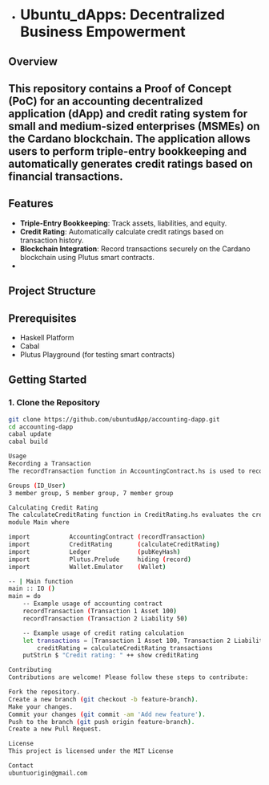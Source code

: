 - # Ubuntu_dApps: Decentralized Business Empowerment
## Overview
This repository contains a Proof of Concept (PoC) for an accounting decentralized application (dApp) and credit rating system for small and medium-sized enterprises (MSMEs) on the Cardano blockchain. The application allows users to perform triple-entry bookkeeping and automatically generates credit ratings based on financial transactions.
-
## Features
- **Triple-Entry Bookkeeping**: Track assets, liabilities, and equity.
- **Credit Rating**: Automatically calculate credit ratings based on transaction history.
- **Blockchain Integration**: Record transactions securely on the Cardano blockchain using Plutus smart contracts.
- 
## Project Structure

## Prerequisites

- Haskell Platform
- Cabal
- Plutus Playground (for testing smart contracts)

## Getting Started

### 1. Clone the Repository

```bash
git clone https://github.com/ubuntudApp/accounting-dapp.git
cd accounting-dapp
cabal update
cabal build

Usage
Recording a Transaction
The recordTransaction function in AccountingContract.hs is used to record a transaction. The transaction includes an ID, an account type (Asset, Liability, Equity), and an amount.

Groups (ID_User)
3 member group, 5 member group, 7 member group

Calculating Credit Rating
The calculateCreditRating function in CreditRating.hs evaluates the creditworthiness of a user based on their transaction history. The credit rating can be Excellent, Good, Average, or Poor.
module Main where

import           AccountingContract (recordTransaction)
import           CreditRating       (calculateCreditRating)
import           Ledger             (pubKeyHash)
import           Plutus.Prelude     hiding (record)
import           Wallet.Emulator    (Wallet)

-- | Main function
main :: IO ()
main = do
    -- Example usage of accounting contract
    recordTransaction (Transaction 1 Asset 100)
    recordTransaction (Transaction 2 Liability 50)

    -- Example usage of credit rating calculation
    let transactions = [Transaction 1 Asset 100, Transaction 2 Liability 50]
        creditRating = calculateCreditRating transactions
    putStrLn $ "Credit rating: " ++ show creditRating

Contributing
Contributions are welcome! Please follow these steps to contribute:

Fork the repository.
Create a new branch (git checkout -b feature-branch).
Make your changes.
Commit your changes (git commit -am 'Add new feature').
Push to the branch (git push origin feature-branch).
Create a new Pull Request.

License
This project is licensed under the MIT License

Contact
ubuntuorigin@gmail.com




